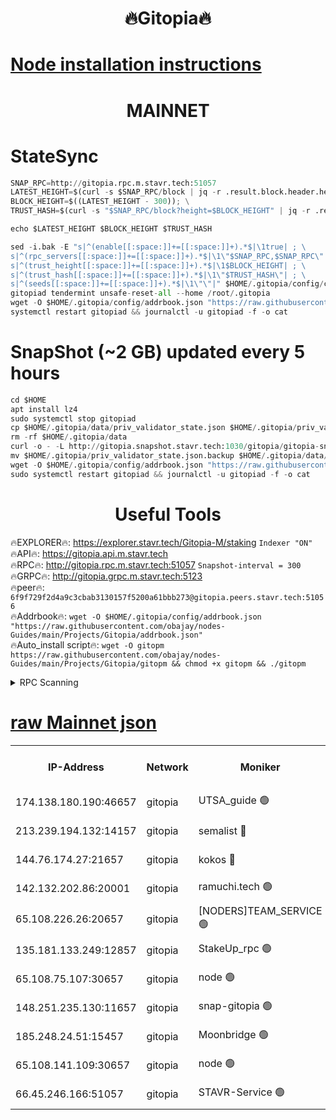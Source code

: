 <h1 align="center"> 🔥Gitopia🔥</h1>

[Node installation instructions](https://github.com/obajay/nodes-Guides/tree/main/Projects/Gitopia)
=

<h1 align="center"> MAINNET</h1>

# StateSync
```python
SNAP_RPC=http://gitopia.rpc.m.stavr.tech:51057
LATEST_HEIGHT=$(curl -s $SNAP_RPC/block | jq -r .result.block.header.height); \
BLOCK_HEIGHT=$((LATEST_HEIGHT - 300)); \
TRUST_HASH=$(curl -s "$SNAP_RPC/block?height=$BLOCK_HEIGHT" | jq -r .result.block_id.hash)

echo $LATEST_HEIGHT $BLOCK_HEIGHT $TRUST_HASH

sed -i.bak -E "s|^(enable[[:space:]]+=[[:space:]]+).*$|\1true| ; \
s|^(rpc_servers[[:space:]]+=[[:space:]]+).*$|\1\"$SNAP_RPC,$SNAP_RPC\"| ; \
s|^(trust_height[[:space:]]+=[[:space:]]+).*$|\1$BLOCK_HEIGHT| ; \
s|^(trust_hash[[:space:]]+=[[:space:]]+).*$|\1\"$TRUST_HASH\"| ; \
s|^(seeds[[:space:]]+=[[:space:]]+).*$|\1\"\"|" $HOME/.gitopia/config/config.toml
gitopiad tendermint unsafe-reset-all --home /root/.gitopia
wget -O $HOME/.gitopia/config/addrbook.json "https://raw.githubusercontent.com/obajay/nodes-Guides/main/Projects/Gitopia/addrbook.json"
systemctl restart gitopiad && journalctl -u gitopiad -f -o cat
```
# SnapShot (~2 GB) updated every 5 hours
```python
cd $HOME
apt install lz4
sudo systemctl stop gitopiad
cp $HOME/.gitopia/data/priv_validator_state.json $HOME/.gitopia/priv_validator_state.json.backup
rm -rf $HOME/.gitopia/data
curl -o - -L http://gitopia.snapshot.stavr.tech:1030/gitopia/gitopia-snap.tar.lz4 | lz4 -c -d - | tar -x -C $HOME/.gitopia --strip-components 2
mv $HOME/.gitopia/priv_validator_state.json.backup $HOME/.gitopia/data/priv_validator_state.json
wget -O $HOME/.gitopia/config/addrbook.json "https://raw.githubusercontent.com/obajay/nodes-Guides/main/Projects/Gitopia/addrbook.json"
sudo systemctl restart gitopiad && journalctl -u gitopiad -f -o cat
```
 <h1 align="center"> Useful Tools</h1>

🔥EXPLORER🔥:      https://explorer.stavr.tech/Gitopia-M/staking  `Indexer "ON"` \
🔥API🔥: 			 		 https://gitopia.api.m.stavr.tech \
🔥RPC🔥:           http://gitopia.rpc.m.stavr.tech:51057              `Snapshot-interval = 300` \
🔥GRPC🔥:          http://gitopia.grpc.m.stavr.tech:5123 \
🔥peer🔥:					 `6f9f729f2d4a9c3cbab3130157f5200a61bbb273@gitopia.peers.stavr.tech:51056` \
🔥Addrbook🔥:    ```wget -O $HOME/.gitopia/config/addrbook.json "https://raw.githubusercontent.com/obajay/nodes-Guides/main/Projects/Gitopia/addrbook.json"``` \
🔥Auto_install script🔥: ```wget -O gitopm https://raw.githubusercontent.com/obajay/nodes-Guides/main/Projects/Gitopia/gitopm && chmod +x gitopm && ./gitopm```


<details>
<summary>RPC Scanning</summary>

<h2 align="center"> We scan nodes in real time every 4 hours. And we provide the final result of RPC endpoints.
We cannot influence the operation of these nodes in any way. </h2>


```python
If Voting Power is higher than 0 --> then the Node is a validator of the network and may be subject to attack and be a potential threat to the chain.
```
```python
We marked such validators with a red symbol
```

</details>

[raw Mainnet json](https://rpc-check.gitopm.stavr.tech/gitopm/rpc-gitopm-result.json)
=

<table><tr><th>IP-Address</th><th>Network</th><th>Moniker</th><th>Latest Block Height</th><th>Earliest Block Height</th><th>Catching Up</th><th>Tx Index</th><th>Voting Power</th><th>Scan Time</th></tr><tr><td>174.138.180.190:46657</td><td>gitopia</td><td>UTSA_guide 🟢</td><td>10219248</td><td>6071990</td><td>False</td><td>on</td><td>0</td><td>2023-12-06T10:26:35.334007358UTC</td></tr><tr><td>213.239.194.132:14157</td><td>gitopia</td><td>semalist 🔴</td><td>10219273</td><td>6071990</td><td>False</td><td>off</td><td>429189</td><td>2023-12-06T10:26:54.621135276UTC</td></tr><tr><td>144.76.174.27:21657</td><td>gitopia</td><td>kokos 🔴</td><td>10219280</td><td>6071990</td><td>False</td><td>off</td><td>936373</td><td>2023-12-06T10:27:04.905667563UTC</td></tr><tr><td>142.132.202.86:20001</td><td>gitopia</td><td>ramuchi.tech 🟢</td><td>10219279</td><td>6548337</td><td>False</td><td>on</td><td>0</td><td>2023-12-06T10:27:04.212083369UTC</td></tr><tr><td>65.108.226.26:20657</td><td>gitopia</td><td>[NODERS]TEAM_SERVICE 🟢</td><td>10219290</td><td>6846001</td><td>False</td><td>on</td><td>0</td><td>2023-12-06T10:27:21.969035658UTC</td></tr><tr><td>135.181.133.249:12857</td><td>gitopia</td><td>StakeUp_rpc 🟢</td><td>10219280</td><td>8010001</td><td>False</td><td>on</td><td>0</td><td>2023-12-06T10:27:04.588357792UTC</td></tr><tr><td>65.108.75.107:30657</td><td>gitopia</td><td>node 🟢</td><td>10219287</td><td>8802845</td><td>False</td><td>on</td><td>0</td><td>2023-12-06T10:27:15.481460794UTC</td></tr><tr><td>148.251.235.130:11657</td><td>gitopia</td><td>snap-gitopia 🟢</td><td>10219279</td><td>9516001</td><td>False</td><td>on</td><td>0</td><td>2023-12-06T10:27:03.900321745UTC</td></tr><tr><td>185.248.24.51:15457</td><td>gitopia</td><td>Moonbridge 🟢</td><td>10219273</td><td>9781501</td><td>False</td><td>off</td><td>0</td><td>2023-12-06T10:26:55.005100289UTC</td></tr><tr><td>65.108.141.109:30657</td><td>gitopia</td><td>node 🟢</td><td>10219279</td><td>10145845</td><td>False</td><td>on</td><td>0</td><td>2023-12-06T10:27:03.531180255UTC</td></tr><tr><td>66.45.246.166:51057</td><td>gitopia</td><td>STAVR-Service 🟢</td><td>10219267</td><td>10214601</td><td>False</td><td>on</td><td>0</td><td>2023-12-06T10:26:44.108563878UTC</td></tr></table>
